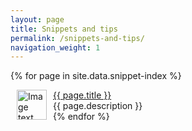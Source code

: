 ```yaml
---
layout: page
title: Snippets and tips
permalink: /snippets-and-tips/
navigation_weight: 1
---
```

{% for page in site.data.snippet-index %}
  <div class="boxed_page">
    <img src="{{ page.image }}" alt="Image text" style="margin: 0px 10px" width="48" height="48" align="left"/>
    <a href="{{ page.url }}">{{ page.title }}</a><br>
    {{ page.description }}
    <br>
  </div>   
{% endfor %}
<br><br>
